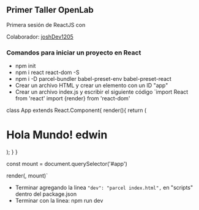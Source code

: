 ## Primer Taller OpenLab

Primera sesión de ReactJS con 

Colaborador:  [joshDev1205](https://github.com/joshDev1205/ "Colaborador")

### Comandos para iniciar un proyecto en React
- npm init
- npm i react react-dom -S
- npm i -D parcel-bundler babel-preset-env babel-preset-react
- Crear un archivo HTML y crear un elemento con un ID "app" 
- Crear un archivo index.js y escribir el siguiente código 
`import React from 'react'
import {render} from 'react-dom'

class App extends React.Component{
    render(){
        return (<h1> Hola Mundo! edwin </h1>);
    }
}

const mount = document.querySelector('#app')

render(<App/>, mount)`
- Terminar agregando la linea ` "dev": "parcel index.html", ` en "scripts" dentro del package.json
- Terminar con la linea: npm run dev
